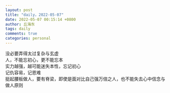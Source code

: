 ```yaml
---
layout: post
title: "daily，2022-05-07"
date: 2022-05-07 00:15:14 +0800
author: 丘海东 
tags: daily
comments: true
categories: personal
---
```

没必要弄得太过复杂与玄虚  
人，不能忘初心，更不能忘本  
实力越强，越可能迷失本性，忘记初心  
记仇容易，记恩难  
挺起腰板做人，要有脊梁，即使是面对比自己强万倍之人，也不能失去心中信念与做人原则
